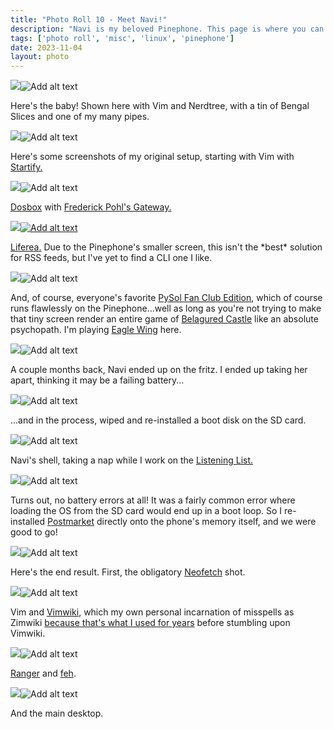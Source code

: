 ```yaml
---
title: "Photo Roll 10 - Meet Navi!"
description: "Navi is my beloved Pinephone. This page is where you can find some glamour shots and screenshots of her." 
tags: ['photo roll', 'misc', 'linux', 'pinephone']
date: 2023-11-04
layout: photo
---
```


<div class="floatcenter caption">
  <p><img tabindex=1 src="/photo/010/01.jpg" /><span class="f"><img src="/photo/010/01.jpg" alt="Add alt text"/></span></p>
  <p> Here's the baby! Shown here with Vim and Nerdtree, with a tin of Bengal Slices and one of my many pipes. </p>
</div>
<div class="floatcenter caption">
  <p><img tabindex=1 src="/photo/010/02.png" /><span class="f"><img src="/photo/010/02.png" alt="Add alt text"/></span></p>
  <p> Here's some screenshots of my original setup, starting with Vim with <a href="https://github.com/mhinz/vim-startify">Startify.</a> </a> </p>
</div>
<div class="floatcenter caption">
  <p><img tabindex=1 src="/photo/010/03.png" /><span class="f"><img src="/photo/010/03.png" alt="Add alt text"/></span></p>
  <p> <a href="dosbox.com">Dosbox</a> with <a href="https://advgamer.blogspot.com/2016/11/game-78-frederik-pohls-gateway.html">Frederick Pohl's Gateway. </p>
</div>
<div class="floatcenter caption">
  <p><img tabindex=1 src="/photo/010/04.png" /><span class="f"><img src="/photo/010/04.png" alt="Add alt text"/></span></p>
  <p> <a href="https://lzone.de/liferea">Liferea.</a> Due to the Pinephone's smaller screen, this isn't the *best* solution for RSS feeds, but I've yet to find a CLI one I like.</p>
</div>
<div class="floatcenter caption">
  <p><img tabindex=1 src="/photo/010/05.png" /><span class="f"><img src="/photo/010/05.png" alt="Add alt text"/></span></p>
  <p> And, of course, everyone's favorite <a href="https://pysolfc.sourceforge.io/">PySol Fan Club Edition</a>, which of course runs flawlessly on the Pinephone...well as long as you're not trying to make that tiny screen render an entire game of <a href="https://en.wikipedia.org/wiki/Beleaguered_Castle">Belagured Castle</a> like an absolute psychopath. I'm playing <a href="https://en.wikipedia.org/wiki/Eagle_Wing">Eagle Wing</a> here. </p>
</div>
<div class="floatcenter caption">
  <p><img tabindex=1 src="/photo/010/06.jpg" /><span class="f"><img src="/photo/010/06.jpg" alt="Add alt text"/></span></p>
  <p> A couple months back, Navi ended up on the fritz. I ended up taking her apart, thinking it may be a failing battery... </p>
</div>
<div class="floatcenter caption">
  <p><img tabindex=1 src="/photo/010/06.png" /><span class="f"><img src="/photo/010/06.png" alt="Add alt text"/></span></p>
  <p> ...and in the process, wiped and re-installed a boot disk on the SD card. </p>
</div>
<div class="floatcenter caption">
  <p><img tabindex=1 src="/photo/010/07.jpg" /><span class="f"><img src="/photo/010/07.jpg" alt="Add alt text"/></span></p>
  <p> Navi's shell, taking a nap while I work on the <a href="/post/misc_listen">Listening List.</a> </p>
</div>
<div class="floatcenter caption">
  <p><img tabindex=1 src="/photo/010/08.jpg" /><span class="f"><img src="/photo/010/08.jpg" alt="Add alt text"/></span></p>
  <p> Turns out, no battery errors at all! It was a fairly common error where loading the OS from the SD card would end up in a boot loop. So I re-installed <a href="https://postmarketos.org/">Postmarket</a> directly onto the phone's memory itself, and we were good to go!</p>
</div>
<div class="floatcenter caption">
  <p><img tabindex=1 src="/photo/010/09.png" /><span class="f"><img src="/photo/010/09.png" alt="Add alt text"/></span></p>
  <p> Here's the end result. First, the obligatory <a href="https://github.com/dylanaraps/neofetch">Neofetch</a> shot. </p>
</div>
<div class="floatcenter caption">
  <p><img tabindex=1 src="/photo/010/10.png" /><span class="f"><img src="/photo/010/10.png" alt="Add alt text"/></span></p>
  <p> Vim and <a href="https://github.com/vimwiki/vimwiki">Vimwiki</a>, which my own personal incarnation of misspells as Zimwiki <a href="https://zim-wiki.org/">because that's what I used for years</a> before stumbling upon Vimwiki.</p>
</div>
<div class="floatcenter caption">
  <p><img tabindex=1 src="/photo/010/11.png" /><span class="f"><img src="/photo/010/11.png" alt="Add alt text"/></span></p>
  <p> <a href="https://github.com/ranger/ranger">Ranger</a> and <a href="https://feh.finalrewind.org/">feh</a>. </p>
</div>
<div class="floatcenter caption">
  <p><img tabindex=1 src="/photo/010/12.png" /><span class="f"><img src="/photo/010/12.png" alt="Add alt text"/></span></p>
  <p> And the main desktop. </p>
</div>
